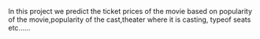 In this project we predict the ticket prices of the movie based on popularity of the movie,popularity of the cast,theater where it is casting,
typeof seats etc......
